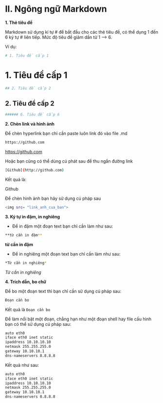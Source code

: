 # II. Ngông ngữ Markdown

**1. Thẻ tiêu đề**

Markdown sử dụng kí tự # để bắt đầu cho các thẻ tiêu đề, có thể dụng 1 đến 6 ký tự # liên tiếp. Mức độ tiêu đề giảm dần từ 1 --> 6.

Ví dụ:

``` sh
# 1. Tiêu đề cấp 1
```

# 1. Tiêu đề cấp 1

``` sh
## 2. Tiêu đề cấp 2
```

## 2. Tiêu đề cấp 2

``` sh
###### 6. Tiêu đề cấp 6
```

**2. Chèn link và hình ảnh**

Để chèn hyperlink bạn chỉ cần paste luôn link đó vào file .md

``` sh
https://github.com
```

https://github.com


Hoặc bạn cũng có thể dùng cú phát sau để thu ngắn đường link

``` sh
[Github](http://github.com)
```

Kết quả là:

Github

Để chèn hình ảnh bạn hãy sử dụng cú pháp sau

``` sh
<img src= "link_anh_cua_ban">
```

**3. Ký tự in đậm, in nghiêng**

* Để in đậm một đoạn text bạn chỉ cần làm như sau:

``` sh
**từ cần in đậm**
```

**từ cần in đậm**

* Để in nghiêng một đoạn text bạn chỉ cần làm như sau:

``` sh
*Từ cần in nghiêng*
```

*Từ cần in nghiêng*

**4. Trích dẫn, bo chữ**

Để bo một đoạn text thì bạn chỉ cần sử dụng cú pháp sau:    

``` sh
Đoạn cần bo
```

Kết quả là `Đoạn cần bo`

Để làm nổi bật một đoạn, chẳng hạn như một đoạn shell hay file cấu hình bạn có thể sử dụng cú pháp sau:

``` sh
auto eth0
iface eth0 inet static
ipaddress 10.10.10.10
netmask 255.255.255.0
gateway 10.10.10.1
dns-nameservers 8.8.8.8
```

Kết quả như sau:

``` sh
auto eth0
iface eth0 inet static
ipaddress 10.10.10.10
netmask 255.255.255.0
gateway 10.10.10.1
dns-nameservers 8.8.8.8
```





